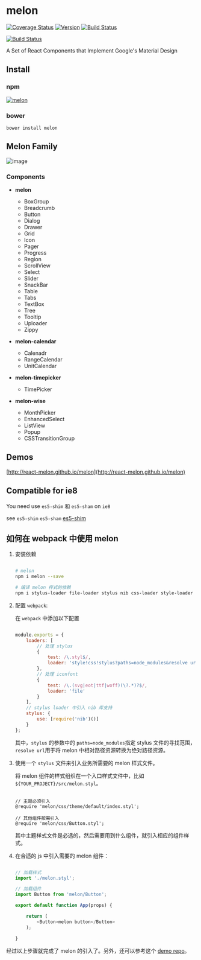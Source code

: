 # melon

[![Coverage Status](https://coveralls.io/repos/github/react-melon/melon/badge.svg?branch=)](https://coveralls.io/github/react-melon/melon?branch=) [![Version](https://badge.fury.io/js/melon.svg?style=flat)](https://www.npmjs.com/package/melon)
[![Build Status](https://travis-ci.org/react-melon/melon.svg?style=flat)](https://travis-ci.org/react-melon/melon)

[![Build Status](https://saucelabs.com/browser-matrix/react-melon.svg)](https://saucelabs.com/beta/builds/9c34f307345147a98a75d3aecf85392a)

A Set of React Components that Implement Google's Material Design

## Install

### npm

[![melon](https://nodei.co/npm/melon.png)](https://npmjs.org/package/melon)

### bower

```
bower install melon
```

## Melon Family

![image](http://boscdn.bpc.baidu.com/mms-res/react-melon/melon/melonFamily.png "melon-family")

### Components

* **melon**
    * BoxGroup
    * Breadcrumb
    * Button
    * Dialog
    * Drawer
    * Grid
    * Icon
    * Pager
    * Progress
    * Region
    * ScrollView
    * Select
    * Slider
    * SnackBar
    * Table
    * Tabs
    * TextBox
    * Tree
    * Tooltip
    * Uploader
    * Zippy

* **melon-calendar**
    * Calenadr
    * RangeCalendar
    * UnitCalendar

* **melon-timepicker**
    * TimePicker

* **melon-wise**
    * MonthPicker
    * EnhancedSelect
    * ListView
    * Popup
    * CSSTransitionGroup

## Demos

[http://react-melon.github.io/melon](http://react-melon.github.io/melon)

## Compatible for ie8

You need use `es5-shim` 和 `es5-sham` on `ie8`

see `es5-shim` `es5-sham` [es5-shim](https://github.com/es-shims/es5-shim)

## 如何在 webpack 中使用 melon

1. 安装依赖

    ```sh

    # melon
    npm i melon --save

    # 编译 melon 样式的依赖
    npm i stylus-loader file-loader stylus nib css-loader style-loader --save-dev

    ```

2. 配置 `webpack`:

    在 `webpack` 中添加以下配置

    ```javascript

    module.exports = {
        loaders: [
            // 处理 stylus
            {
                test: /\.styl$/,
                loader: 'style!css!stylus?paths=node_modules&resolve url'
            },
            // 处理 iconfont
            {
                test: /\.(svg|eot|ttf|woff)(\?.*)?$/,
                loader: 'file'
            }
        ],
        // stylus loader 中引入 nib 库支持
        stylus: {
            use: [require('nib')()]
        }
    };

    ```

    其中，`stylus` 的参数中的 `paths=node_modules`指定 stylus 文件的寻找范围，`resolve url`用于将 melon 中相对路径资源转换为绝对路径资源。


3. 使用一个 `stylus` 文件来引入业务所需要的 melon 样式文件。

    将 melon 组件的样式组织在一个入口样式文件中，比如 `${YOUR_PROJECT}/src/melon.styl`。

    ```stylus

    // 主题必须引入
    @require 'melon/css/theme/default/index.styl';

    // 其他组件按需引入
    @require 'melon/css/Button.styl';

    ```
    其中主题样式文件是必选的，然后需要用到什么组件，就引入相应的组件样式。

4. 在合适的 js 中引入需要的 melon 组件：

    ```js

    // 加载样式
    import './melon.styl';

    // 加载组件
    import Button from 'melon/Button';

    export default function App(props) {

        return (
            <Button>melon button</Button>
        );

    }

    ```

经过以上步骤就完成了 melon 的引入了。另外，还可以参考这个 [demo repo](https://github.com/Sheetaa/melon-webpack-demo)。
